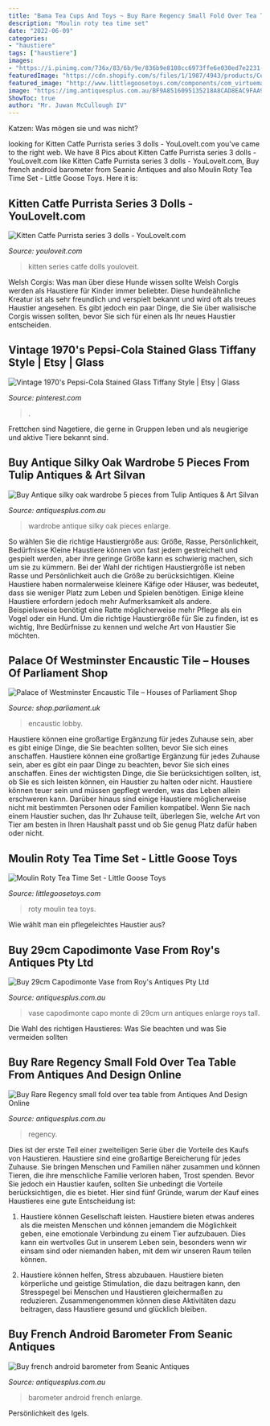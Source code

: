 ```yaml
---
title: "Bama Tea Cups And Toys ~ Buy Rare Regency Small Fold Over Tea Table From Antiques And Design Online"
description: "Moulin roty tea time set"
date: "2022-06-09"
categories:
- "haustiere"
tags: ["haustiere"]
images:
- "https://i.pinimg.com/736x/83/6b/9e/836b9e8108cc6973ffe6e030ed7e2231--sparrows-pepsi-cola.jpg"
featuredImage: "https://cdn.shopify.com/s/files/1/1987/4943/products/Central-lobby-sq_1024x1024.jpg?v=1599226439"
featured_image: "http://www.littlegoosetoys.com/components/com_virtuemart/shop_image/product/full/710411_O.jpg"
image: "https://img.antiquesplus.com.au/BF9A8516095135218A8CAD8EAC9FAA90.jpg"
ShowToc: true
author: "Mr. Juwan McCullough IV"
---
```



Katzen: Was mögen sie und was nicht?

	

		
looking for Kitten Catfe Purrista series 3 dolls - YouLoveIt.com you've came to the right web. We have 8 Pics about Kitten Catfe Purrista series 3 dolls - YouLoveIt.com like Kitten Catfe Purrista series 3 dolls - YouLoveIt.com, Buy french android barometer from Seanic Antiques and also Moulin Roty Tea Time Set - Little Goose Toys. Here it is:
		
    
## Kitten Catfe Purrista Series 3 Dolls - YouLoveIt.com

<img loading=lazy src="http://www.youloveit.com/uploads/posts/2020-12/medium/1607690394_youloveit_com_kitten_katfe_purrista_series_3_dolls12.jpg" onerror="this.onerror=null;this.src='https://tse1.mm.bing.net/th?id=OIP.I4dUbl2EdSeWU4SlxJLYvAHaIj&amp;pid=15.1';" alt="Kitten Catfe Purrista series 3 dolls - YouLoveIt.com">

_Source: youloveit.com_

>kitten series catfe dolls youloveit. 

	

Welsh Corgis: Was man über diese Hunde wissen sollte
Welsh Corgis werden als Haustiere für Kinder immer beliebter. Diese hundeähnliche Kreatur ist als sehr freundlich und verspielt bekannt und wird oft als treues Haustier angesehen. Es gibt jedoch ein paar Dinge, die Sie über walisische Corgis wissen sollten, bevor Sie sich für einen als Ihr neues Haustier entscheiden.

    
## Vintage 1970&#039;s Pepsi-Cola Stained Glass Tiffany Style | Etsy | Glass

<img loading=lazy src="https://i.pinimg.com/736x/83/6b/9e/836b9e8108cc6973ffe6e030ed7e2231--sparrows-pepsi-cola.jpg" onerror="this.onerror=null;this.src='https://tse1.mm.bing.net/th?id=OIP.HKxe7iEXUI7PCmzS3t6FkwHaKf&amp;pid=15.1';" alt="Vintage 1970&#039;s Pepsi-Cola Stained Glass Tiffany Style | Etsy | Glass">

_Source: pinterest.com_

>. 

	

Frettchen sind Nagetiere, die gerne in Gruppen leben und als neugierige und aktive Tiere bekannt sind.

    
## Buy Antique Silky Oak Wardrobe 5 Pieces From Tulip Antiques &amp; Art Silvan

<img loading=lazy src="https://img.antiquesplus.com.au/BF9A8516095135218A8CAD8EAC9FAA90.jpg" onerror="this.onerror=null;this.src='https://tse4.mm.bing.net/th?id=OIP.gWBvqCCHlLl-qcdEzq0EKwHaJ4&amp;pid=15.1';" alt="Buy Antique silky oak wardrobe 5 pieces from Tulip Antiques &amp; Art Silvan">

_Source: antiquesplus.com.au_

>wardrobe antique silky oak pieces enlarge. 

	

So wählen Sie die richtige Haustiergröße aus: Größe, Rasse, Persönlichkeit, Bedürfnisse
Kleine Haustiere können von fast jedem gestreichelt und gespielt werden, aber ihre geringe Größe kann es schwierig machen, sich um sie zu kümmern. Bei der Wahl der richtigen Haustiergröße ist neben Rasse und Persönlichkeit auch die Größe zu berücksichtigen. Kleine Haustiere haben normalerweise kleinere Käfige oder Häuser, was bedeutet, dass sie weniger Platz zum Leben und Spielen benötigen. Einige kleine Haustiere erfordern jedoch mehr Aufmerksamkeit als andere. Beispielsweise benötigt eine Ratte möglicherweise mehr Pflege als ein Vogel oder ein Hund. Um die richtige Haustiergröße für Sie zu finden, ist es wichtig, Ihre Bedürfnisse zu kennen und welche Art von Haustier Sie möchten.

    
## Palace Of Westminster Encaustic Tile – Houses Of Parliament Shop

<img loading=lazy src="https://cdn.shopify.com/s/files/1/1987/4943/products/Central-lobby-sq_1024x1024.jpg?v=1599226439" onerror="this.onerror=null;this.src='https://tse4.mm.bing.net/th?id=OIP.D7cVWeVWTlzzihxqyaaSeAHaHa&amp;pid=15.1';" alt="Palace of Westminster Encaustic Tile – Houses of Parliament Shop">

_Source: shop.parliament.uk_

>encaustic lobby. 

	

Haustiere können eine großartige Ergänzung für jedes Zuhause sein, aber es gibt einige Dinge, die Sie beachten sollten, bevor Sie sich eines anschaffen.
Haustiere können eine großartige Ergänzung für jedes Zuhause sein, aber es gibt ein paar Dinge zu beachten, bevor Sie sich eines anschaffen. Eines der wichtigsten Dinge, die Sie berücksichtigen sollten, ist, ob Sie es sich leisten können, ein Haustier zu halten oder nicht. Haustiere können teuer sein und müssen gepflegt werden, was das Leben allein erschweren kann. Darüber hinaus sind einige Haustiere möglicherweise nicht mit bestimmten Personen oder Familien kompatibel. Wenn Sie nach einem Haustier suchen, das Ihr Zuhause teilt, überlegen Sie, welche Art von Tier am besten in Ihren Haushalt passt und ob Sie genug Platz dafür haben oder nicht.

    
## Moulin Roty Tea Time Set - Little Goose Toys

<img loading=lazy src="http://www.littlegoosetoys.com/components/com_virtuemart/shop_image/product/full/710411_O.jpg" onerror="this.onerror=null;this.src='https://tse3.mm.bing.net/th?id=OIP.GTvHXVY9HACi4yx064sKuAHaIb&amp;pid=15.1';" alt="Moulin Roty Tea Time Set - Little Goose Toys">

_Source: littlegoosetoys.com_

>roty moulin tea toys. 

	

Wie wählt man ein pflegeleichtes Haustier aus?

    
## Buy 29cm Capodimonte Vase From Roy&#039;s Antiques Pty Ltd

<img loading=lazy src="https://img.antiquesplus.com.au/60194CB5EFABD05766626DE4E22546F9.jpg" onerror="this.onerror=null;this.src='https://tse2.mm.bing.net/th?id=OIP.aJ1eMPCQk8I9eSPMLpkBNwHaJ4&amp;pid=15.1';" alt="Buy 29cm Capodimonte Vase from Roy&#039;s Antiques Pty Ltd">

_Source: antiquesplus.com.au_

>vase capodimonte capo monte di 29cm urn antiques enlarge roys tall. 

	

Die Wahl des richtigen Haustieres: Was Sie beachten und was Sie vermeiden sollten

    
## Buy Rare Regency Small Fold Over Tea Table From Antiques And Design Online

<img loading=lazy src="https://img.antiquesplus.com.au/2C0933D9B5B115EB4C8E48EF8589DD45.jpg" onerror="this.onerror=null;this.src='https://tse4.mm.bing.net/th?id=OIP._NuM826pbY7CMUQumgHCZgHaLH&amp;pid=15.1';" alt="Buy Rare Regency small fold over tea table from Antiques And Design Online">

_Source: antiquesplus.com.au_

>regency. 

	

Dies ist der erste Teil einer zweiteiligen Serie über die Vorteile des Kaufs von Haustieren.
Haustiere sind eine großartige Bereicherung für jedes Zuhause. Sie bringen Menschen und Familien näher zusammen und können Tieren, die ihre menschliche Familie verloren haben, Trost spenden. Bevor Sie jedoch ein Haustier kaufen, sollten Sie unbedingt die Vorteile berücksichtigen, die es bietet. Hier sind fünf Gründe, warum der Kauf eines Haustieres eine gute Entscheidung ist:
1) Haustiere können Gesellschaft leisten. Haustiere bieten etwas anderes als die meisten Menschen und können jemandem die Möglichkeit geben, eine emotionale Verbindung zu einem Tier aufzubauen. Dies kann ein wertvolles Gut in unserem Leben sein, besonders wenn wir einsam sind oder niemanden haben, mit dem wir unseren Raum teilen können.

2) Haustiere können helfen, Stress abzubauen. Haustiere bieten körperliche und geistige Stimulation, die dazu beitragen kann, den Stresspegel bei Menschen und Haustieren gleichermaßen zu reduzieren. Zusammengenommen können diese Aktivitäten dazu beitragen, dass Haustiere gesund und glücklich bleiben.

    
## Buy French Android Barometer From Seanic Antiques

<img loading=lazy src="https://img.antiquesplus.com.au/48E06B53071AE341876E178A7550D806.jpg" onerror="this.onerror=null;this.src='https://tse2.mm.bing.net/th?id=OIP.Qr9heMmLDM7-vDmvQ9UwGgHaIO&amp;pid=15.1';" alt="Buy french android barometer from Seanic Antiques">

_Source: antiquesplus.com.au_

>barometer android french enlarge. 

	

Persönlichkeit des Igels.

